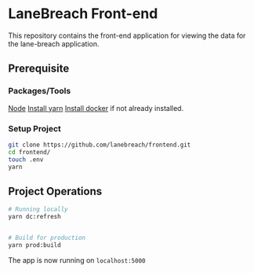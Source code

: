 # LaneBreach Front-end

This repository contains the front-end application for viewing the data for the
lane-breach application.

## Prerequisite

### Packages/Tools
[Node](https://nodejs.org/en/download/package-manager/)
[Install yarn](https://yarnpkg.com/lang/en/docs/install/#mac-stable)
[Install docker](https://www.docker.com/get-started) if not already installed.


### Setup Project
```bash
git clone https://github.com/lanebreach/frontend.git
cd frontend/
touch .env
yarn
```

## Project Operations
```bash
# Running locally
yarn dc:refresh


# Build for production
yarn prod:build
```
The app is now running on `localhost:5000`
